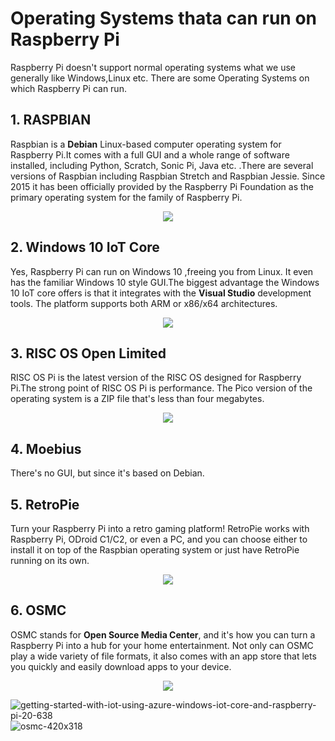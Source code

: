 # Operating Systems thata can run on Raspberry Pi

Raspberry Pi doesn't support normal operating systems what we use generally like Windows,Linux etc.
There are some Operating Systems on which Raspberry Pi can run.  

## 1. RASPBIAN
Raspbian is a **Debian** Linux-based computer operating system for Raspberry Pi.It comes with a full GUI and a whole range of software installed, including Python, Scratch, Sonic Pi, Java etc. .There are several versions of Raspbian including Raspbian Stretch and Raspbian Jessie. Since 2015 it has been officially provided by the Raspberry Pi Foundation as the primary operating system for the family of Raspberry Pi.

<p align="center"> 
<img src="https://user-images.githubusercontent.com/35935951/36862149-ff4ce6ce-1dab-11e8-8129-1cd5eeb38bc0.png">
</p>
   
   

## 2. Windows 10 IoT Core
Yes, Raspberry Pi can run on Windows 10 ,freeing you from Linux. It even has the familiar Windows 10 style GUI.The biggest advantage the Windows 10 IoT core offers is that it integrates with the **Visual Studio** development tools. 
The platform supports both ARM or x86/x64 architectures.  

<p align="center"> 
<img src="https://user-images.githubusercontent.com/35935951/36868923-db9fdf24-1dbf-11e8-9d43-b90010bbe69b.jpg">
</p>

## 3. RISC OS Open Limited  

RISC OS Pi is the latest version of the RISC OS designed for Raspberry Pi.The strong point of RISC OS Pi is performance. 
The Pico version of the operating system is a ZIP file that's less than four megabytes.  

<p align="center"> 
<img src="https://user-images.githubusercontent.com/35935951/36862173-0b173be4-1dac-11e8-8b9c-c6caef78d6de.png">
</p>

## 4. Moebius
There's no GUI, but since it's based on Debian. 

## 5. RetroPie
Turn your Raspberry Pi into a retro gaming platform! RetroPie works with Raspberry Pi, ODroid C1/C2, or even a PC,
and you can choose either to install it on top of the Raspbian operating system or just have RetroPie running on its own.  

<p align="center"> 
<img src="https://user-images.githubusercontent.com/35935951/36867784-384ebef6-1dbc-11e8-85c2-d8d5afe52b5b.jpg">
</p>

## 6. OSMC
OSMC stands for **Open Source Media Center**, and it's how you can turn a Raspberry Pi into a hub for your home entertainment.
Not only can OSMC play a wide variety of file formats, it also comes with an app store that lets you quickly and easily
download apps to your device.  

<p align="center"> 
<img src="https://user-images.githubusercontent.com/35935951/36868925-dff4d354-1dbf-11e8-9f5e-ccfec6391a29.png">
</p>





![getting-started-with-iot-using-azure-windows-iot-core-and-raspberry-pi-20-638]()
![osmc-420x318]()





